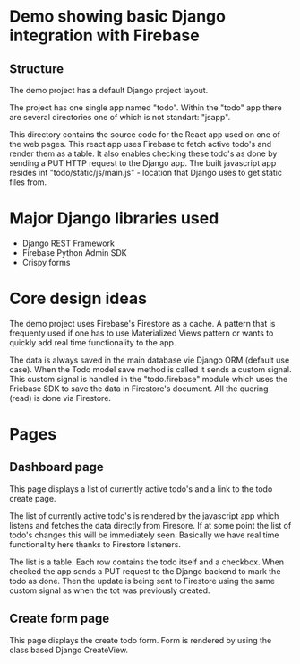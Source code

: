 # Demo showing basic Django integration with Firebase

## Structure
The demo project has a default Django project layout.

The project has one single app named "todo".
Within the "todo" app there are several directories one of which is not standart: "jsapp".

This directory contains the source code for the React app used on one of the web pages.
This react app uses Firebase to fetch active todo's and render them as a table.
It also enables checking these todo's as done by sending a PUT HTTP request to the Django app.
The built javascript app resides int "todo/static/js/main.js" - location that Django uses to get static files from.

# Major Django libraries used
- Django REST Framework
- Firebase Python Admin SDK
- Crispy forms

# Core design ideas
The demo project uses Firebase's Firestore as a cache. 
A pattern that is frequenty used if one has to use Materialized Views pattern or wants to quickly add real time functionality to the app.

The data is always saved in the main database vie Django ORM (default use case).
When the Todo model save method is called it sends a custom signal.
This custom signal is handled in the "todo.firebase" module which uses the Friebase SDK to save the data in Firestore's document.
All the quering (read) is done via Firestore.

# Pages
## Dashboard page
This page displays a list of currently active todo's and a link to the todo create page. 

The list of currently active todo's is rendered by the javascript app which listens and fetches the data directly from Firesore. 
If at some point the list of todo's changes this will be immediately seen. Basically we have real time functionality here thanks to Firestore listeners.

The list is a table. Each row contains the todo itself and a checkbox. When checked the app sends a PUT request to the Django backend to mark the todo as done.
Then the update is being sent to Firestore using the same custom signal as when the tot was previously created.
## Create form page
This page displays the create todo form.
Form is rendered by using the class based Django CreateView.
